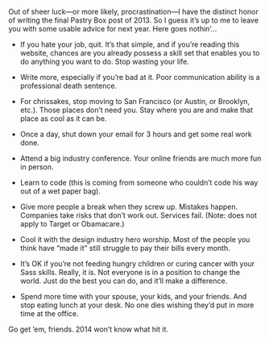 

Out of sheer luck—or more likely, procrastination—I have the distinct honor of writing the final Pastry
Box post of 2013. So I guess it’s up to me to leave you with some usable advice for next year. Here goes
nothin’…

 *  If you hate your job, quit. It’s that simple, and if you’re reading this website, chances are you
already possess a skill set that enables you to do anything you want to do. Stop wasting your life.

 *  Write more, especially if you’re bad at it. Poor communication ability is a professional death
sentence.

 *  For chrissakes, stop moving to San Francisco (or Austin, or Brooklyn, etc.). Those places don’t need
you. Stay where you are and make that place as cool as it can be.

 *  Once a day, shut down your email for 3 hours and get some real work done.

 *  Attend a big industry conference. Your online friends are much more fun in person.

 *  Learn to code (this is coming from someone who couldn’t code his way out of a wet paper bag).

 *  Give more people a break when they screw up. Mistakes happen. Companies take risks that don’t work out.
Services fail. (Note: does not apply to Target or Obamacare.)

 *  Cool it with the design industry hero worship. Most of the people you think have “made it” still
struggle to pay their bills every month.

 *  It’s OK if you’re not feeding hungry children or curing cancer with your Sass skills. Really, it is.
Not everyone is in a position to change the world. Just do the best you can do, and it’ll make a
difference.

 *  Spend more time with your spouse, your kids, and your friends. And stop eating lunch at your desk. No one
dies wishing they’d put in more time at the office.

Go get ’em, friends. 2014 won’t know what hit it.
